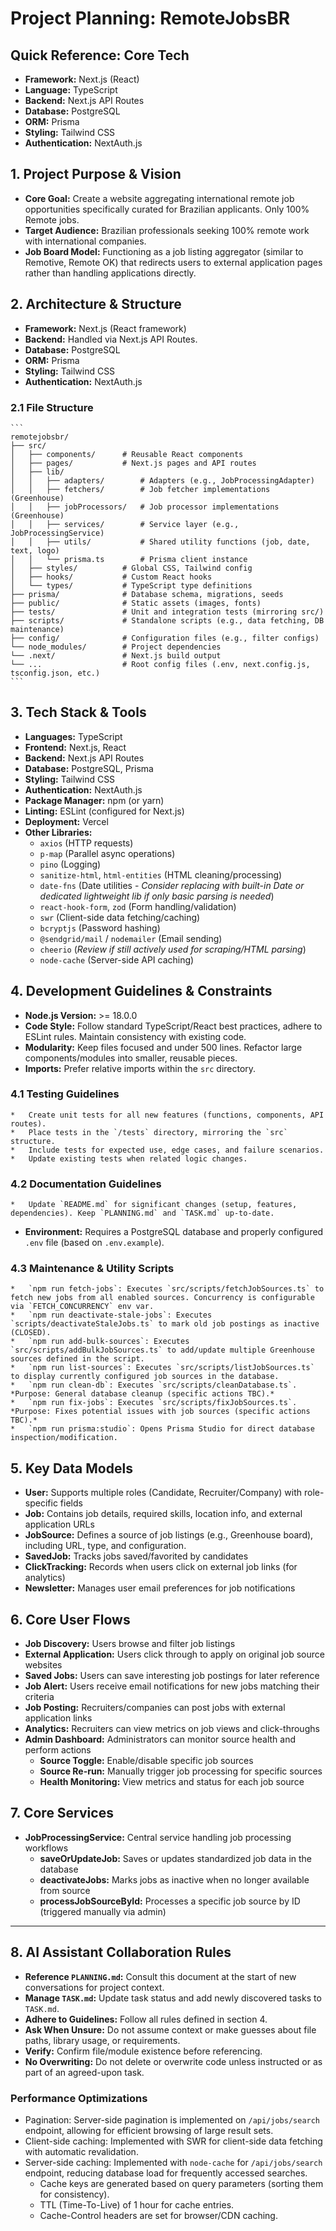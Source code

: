 # Project Planning: RemoteJobsBR

## Quick Reference: Core Tech
- **Framework:** Next.js (React)
- **Language:** TypeScript
- **Backend:** Next.js API Routes
- **Database:** PostgreSQL
- **ORM:** Prisma
- **Styling:** Tailwind CSS
- **Authentication:** NextAuth.js

## 1. Project Purpose & Vision

*   **Core Goal:** Create a website aggregating international remote job opportunities specifically curated for Brazilian applicants. Only 100% Remote jobs.
*   **Target Audience:** Brazilian professionals seeking 100% remote work with international companies.
*   **Job Board Model:** Functioning as a job listing aggregator (similar to Remotive, Remote OK) that redirects users to external application pages rather than handling applications directly.

## 2. Architecture & Structure

*   **Framework:** Next.js (React framework)
*   **Backend:** Handled via Next.js API Routes.
*   **Database:** PostgreSQL
*   **ORM:** Prisma
*   **Styling:** Tailwind CSS
*   **Authentication:** NextAuth.js
### 2.1 File Structure
    ```
    remotejobsbr/
    ├── src/
    │   ├── components/      # Reusable React components
    │   ├── pages/           # Next.js pages and API routes
    │   ├── lib/
    │   │   ├── adapters/        # Adapters (e.g., JobProcessingAdapter)
    │   │   ├── fetchers/        # Job fetcher implementations (Greenhouse)
    │   │   ├── jobProcessors/   # Job processor implementations (Greenhouse)
    │   │   ├── services/        # Service layer (e.g., JobProcessingService) 
    │   │   ├── utils/           # Shared utility functions (job, date, text, logo)
    │   │   └── prisma.ts        # Prisma client instance
    │   ├── styles/          # Global CSS, Tailwind config
    │   ├── hooks/           # Custom React hooks
    │   └── types/           # TypeScript type definitions
    ├── prisma/              # Database schema, migrations, seeds
    ├── public/              # Static assets (images, fonts)
    ├── tests/               # Unit and integration tests (mirroring src/)
    ├── scripts/             # Standalone scripts (e.g., data fetching, DB maintenance)
    ├── config/              # Configuration files (e.g., filter configs)
    └── node_modules/        # Project dependencies
    └── .next/               # Next.js build output
    └── ...                  # Root config files (.env, next.config.js, tsconfig.json, etc.)
    ```

## 3. Tech Stack & Tools

*   **Languages:** TypeScript
*   **Frontend:** Next.js, React
*   **Backend:** Next.js API Routes
*   **Database:** PostgreSQL, Prisma
*   **Styling:** Tailwind CSS
*   **Authentication:** NextAuth.js
*   **Package Manager:** npm (or yarn)
*   **Linting:** ESLint (configured for Next.js)
*   **Deployment:** Vercel
*   **Other Libraries:** 
    *   `axios` (HTTP requests)
    *   `p-map` (Parallel async operations)
    *   `pino` (Logging)
    *   `sanitize-html`, `html-entities` (HTML cleaning/processing)
    *   `date-fns` (Date utilities - *Consider replacing with built-in Date or dedicated lightweight lib if only basic parsing is needed*)
    *   `react-hook-form`, `zod` (Form handling/validation)
    *   `swr` (Client-side data fetching/caching)
    *   `bcryptjs` (Password hashing)
    *   `@sendgrid/mail` / `nodemailer` (Email sending)
    *   `cheerio` (*Review if still actively used for scraping/HTML parsing*)
    *   `node-cache` (Server-side API caching)

## 4. Development Guidelines & Constraints

*   **Node.js Version:** >= 18.0.0
*   **Code Style:** Follow standard TypeScript/React best practices, adhere to ESLint rules. Maintain consistency with existing code.
*   **Modularity:** Keep files focused and under 500 lines. Refactor large components/modules into smaller, reusable pieces.
*   **Imports:** Prefer relative imports within the `src` directory.
### 4.1 Testing Guidelines
    *   Create unit tests for all new features (functions, components, API routes).
    *   Place tests in the `/tests` directory, mirroring the `src` structure.
    *   Include tests for expected use, edge cases, and failure scenarios.
    *   Update existing tests when related logic changes.
### 4.2 Documentation Guidelines
    *   Update `README.md` for significant changes (setup, features, dependencies). Keep `PLANNING.md` and `TASK.md` up-to-date.
*   **Environment:** Requires a PostgreSQL database and properly configured `.env` file (based on `.env.example`).

### 4.3 Maintenance & Utility Scripts
    *   `npm run fetch-jobs`: Executes `src/scripts/fetchJobSources.ts` to fetch new jobs from all enabled sources. Concurrency is configurable via `FETCH_CONCURRENCY` env var.
    *   `npm run deactivate-stale-jobs`: Executes `scripts/deactivateStaleJobs.ts` to mark old job postings as inactive (CLOSED).
    *   `npm run add-bulk-sources`: Executes `src/scripts/addBulkJobSources.ts` to add/update multiple Greenhouse sources defined in the script.
    *   `npm run list-sources`: Executes `src/scripts/listJobSources.ts` to display currently configured job sources in the database.
    *   `npm run clean-db`: Executes `src/scripts/cleanDatabase.ts`. *Purpose: General database cleanup (specific actions TBC).*
    *   `npm run fix-jobs`: Executes `src/scripts/fixJobSources.ts`. *Purpose: Fixes potential issues with job sources (specific actions TBC).*
    *   `npm run prisma:studio`: Opens Prisma Studio for direct database inspection/modification.

## 5. Key Data Models

*   **User:** Supports multiple roles (Candidate, Recruiter/Company) with role-specific fields
*   **Job:** Contains job details, required skills, location info, and external application URLs
*   **JobSource:** Defines a source of job listings (e.g., Greenhouse board), including URL, type, and configuration.
*   **SavedJob:** Tracks jobs saved/favorited by candidates
*   **ClickTracking:** Records when users click on external job links (for analytics)
*   **Newsletter:** Manages user email preferences for job notifications

## 6. Core User Flows

*   **Job Discovery:** Users browse and filter job listings
*   **External Application:** Users click through to apply on original job source websites
*   **Saved Jobs:** Users can save interesting job postings for later reference
*   **Job Alert:** Users receive email notifications for new jobs matching their criteria
*   **Job Posting:** Recruiters/companies can post jobs with external application links
*   **Analytics:** Recruiters can view metrics on job views and click-throughs
*   **Admin Dashboard:** Administrators can monitor source health and perform actions
    *   **Source Toggle:** Enable/disable specific job sources
    *   **Source Re-run:** Manually trigger job processing for specific sources
    *   **Health Monitoring:** View metrics and status for each job source

## 7. Core Services

*   **JobProcessingService:** Central service handling job processing workflows
    *   **saveOrUpdateJob:** Saves or updates standardized job data in the database
    *   **deactivateJobs:** Marks jobs as inactive when no longer available from source
    *   **processJobSourceById:** Processes a specific job source by ID (triggered manually via admin)

---

## 8. AI Assistant Collaboration Rules

*   **Reference `PLANNING.md`:** Consult this document at the start of new conversations for project context.
*   **Manage `TASK.md`:** Update task status and add newly discovered tasks to `TASK.md`.
*   **Adhere to Guidelines:** Follow all rules defined in section 4.
*   **Ask When Unsure:** Do not assume context or make guesses about file paths, library usage, or requirements.
*   **Verify:** Confirm file/module existence before referencing.
*   **No Overwriting:** Do not delete or overwrite code unless instructed or as part of an agreed-upon task.

### Performance Optimizations

- Pagination: Server-side pagination is implemented on `/api/jobs/search` endpoint, allowing for efficient browsing of large result sets.
- Client-side caching: Implemented with SWR for client-side data fetching with automatic revalidation.
- Server-side caching: Implemented with `node-cache` for `/api/jobs/search` endpoint, reducing database load for frequently accessed searches.
  - Cache keys are generated based on query parameters (sorting them for consistency).
  - TTL (Time-To-Live) of 1 hour for cache entries.
  - Cache-Control headers are set for browser/CDN caching. 